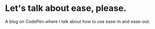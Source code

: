 
# Let's talk about ease, please.

A blog on CodePen where I talk about how to use ease-in and ease-out.
